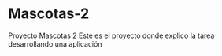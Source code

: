 # Mascotas-2
Proyecto Mascotas 2
Este es el proyecto donde explico la tarea desarrollando una aplicación
